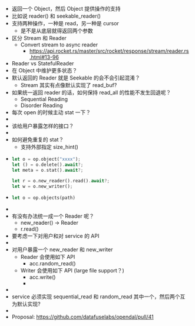 - 返回一个 Object，然后 Object 提供操作的支持
- 比如说 reader() 和 seekable_reader()
- 支持两种操作，一种是 read，另一种是 cursor
	- 是不是从底层就得返回两个参数
- 区分 Stream 和 Reader
	- Convert stream to async reader
		- https://api.rocket.rs/master/src/rocket/response/stream/reader.rs.html#13-96
- Reader vs StatefulReader
- 在 Object 中维护更多状态？
- 默认返回的 Reader 就是 Seekable 的会不会引起混淆？
	- Stream 其实有点像默认实现了 read_buf?
- 如果统一返回 reader 的话，如何保持 read_all 的性能不发生回退呢？
	- Sequential Reading
	- Disorder Reading
- 每次 open 的时候主动 stat 一下？
-
- 该给用户暴露怎样的接口？
-
- 如何避免重复的 stat？
	- 支持外部指定 size_hint()
- ```rust
  let o = op.object("xxxx");
  let () = o.delete().await?;
  let meta = o.stat().await?;
  
  let r = o.new_reader().read().await?;
  let w = o.new_writer();
  ```
- ```rust
  let o = op.objects(path)
  ```
-
- 有没有办法统一成一个 Reader 呢？
	- new_reader() -> Reader
	- r.read()
- 要考虑一下对用户和对 service 的 API
-
- 对用户暴露一个 new_reader 和 new_writer
	- Reader 会使用如下 API
		- acc.random_read()
	- Writer 会使用如下 API (large file support？)
		- acc.write()
		-
-
- service 必须实现 sequential_read 和 random_read 其中一个，然后两个互为默认实现?
-
- Proposal: https://github.com/datafuselabs/opendal/pull/41